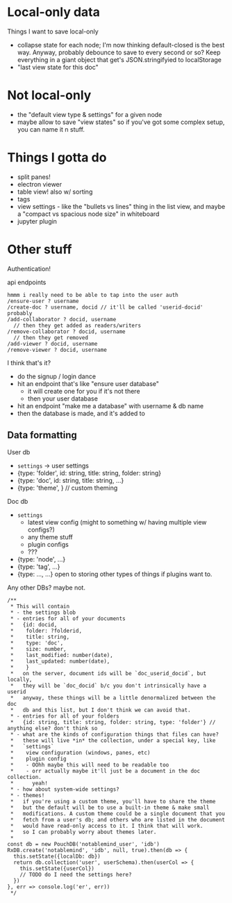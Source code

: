 
# Local-only data

Things I want to save local-only
- collapse state for each node; I'm now thinking default-closed is the best
  way. Anyway, probably debounce to save to every second or so? Keep
  everything in a giant object that get's JSON.stringifyied to localStorage
- "last view state for this doc"


# Not local-only

- the "default view type & settings" for a given node
- maybe allow to save "view states" so if you've got some complex setup, you
  can name it n stuff.


# Things I gotta do

- split panes!
- electron viewer
- table view! also w/ sorting
- tags
- view settings - like the "bullets vs lines" thing in the list view, and
  maybe a "compact vs spacious node size" in whiteboard
- jupyter plugin

# Other stuff

Authentication!

api endpoints
```
hmmm i really need to be able to tap into the user auth
/ensure-user ? username
/create-doc ? username, docid // it'll be called 'userid-docid' probably
/add-collaborator ? docid, username
  // then they get added as readers/writers
/remove-collaborator ? docid, username
  // then they get removed
/add-viewer ? docid, username
/remove-viewer ? docid, username
```

I think that's it?

- do the signup / login dance
- hit an endpoint that's like "ensure user database"
  - it will create one for you if it's not there
  - then your user database
- hit an endpoint "make me a database" with username & db name
- then the database is made, and it's added to

## Data formatting

User db
- `settings` -> user settings
- {type: 'folder', id: string, title: string, folder: string}
- {type: 'doc', id: string, title: string, ...}
- {type: 'theme', } // custom theming

Doc db
- `settings`
  - latest view config (might to something w/ having multiple view configs?)
  - any theme stuff
  - plugin configs
  - ???
- {type: 'node', ...}
- {type: 'tag', ...}
- {type: ..., ...} open to storing other types of things if plugins want to.

Any other DBs?
maybe not.




    /**
     * This will contain
     * - the settings blob
     * - entries for all of your documents
     *   {id: docid,
     *    folder: ?folderid,
     *    title: string,
     *    type: 'doc',
     *    size: number,
     *    last_modified: number(date),
     *    last_updated: number(date),
     *    }
     *   on the server, document ids will be `doc_userid_docid`, but locally,
     *   they will be `doc_docid` b/c you don't intrinsically have a userid
     *   anyway, these things will be a little denormalized between the doc
     *   db and this list, but I don't think we can avoid that.
     * - entries for all of your folders
     *   {id: string, title: string, folder: string, type: 'folder'} // anything else? don't think so
     * - what are the kinds of configuration things that files can have?
     *   these will live *in* the collection, under a special key, like
     *   `settings`
     *    view configuration (windows, panes, etc)
     *    plugin config
     *    - OOhh maybe this will need to be readable too
     *    - orr actually maybe it'll just be a document in the doc collection.
     *      yeah!
     * - how about system-wide settings?
     * - themes!
     *   if you're using a custom theme, you'll have to share the theme
     *   but the default will be to use a built-in theme & make small
     *   modifications. A custom theme could be a single document that you
     *   fetch from a user's db; and others who are listed in the document
     *   would have read-only access to it. I think that will work.
     *   so I can probably worry about themes later.
     *
    const db = new PouchDB('notablemind_user', 'idb')
    RxDB.create('notablemind', 'idb', null, true).then(db => {
      this.setState({localDb: db})
      return db.collection('user', userSchema).then(userCol => {
        this.setState({userCol})
        // TODO do I need the settings here?
      })
    }, err => console.log('er', err))
     */

